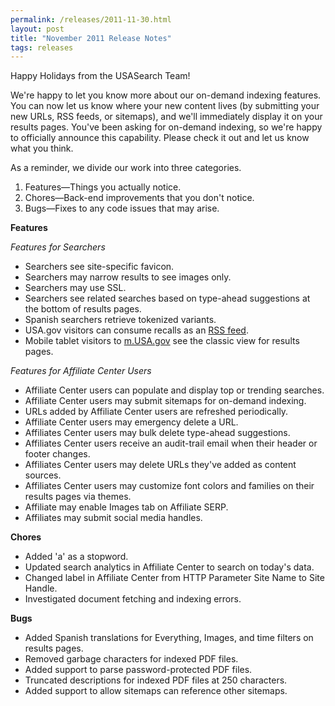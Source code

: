 ```yaml
---
permalink: /releases/2011-11-30.html
layout: post
title: "November 2011 Release Notes"
tags: releases 
---
```

<p>Happy Holidays from the USASearch Team!</p>
<p>We're happy to let you know more about our on-demand indexing features. You can now let us know where your new content lives (by submitting your new URLs, RSS feeds, or sitemaps), and we'll immediately display it on your results pages. You've been asking for on-demand indexing, so we're happy to officially announce this capability. Please check it out and let us know what you think.</p>
<p>As a reminder, we divide our work into three categories.</p>
<ol><li>Features—Things you actually notice.</li>
<li>Chores—Back-end improvements that you don't notice.</li>
<li>Bugs—Fixes to any code issues that may arise.</li>
</ol><p><strong>Features</strong></p>
<p><em>Features for Searchers</em></p>
<ul><li>Searchers see site-specific favicon.</li>
<li>Searchers may narrow results to see images only.</li>
<li>Searchers may use SSL.</li>
<li>Searchers see related searches based on type-ahead suggestions at the bottom of results pages.</li>
<li>Spanish searchers retrieve tokenized variants.</li>
<li>USA.gov visitors can consume recalls as an <a href="http://www.usa.gov/rss/index.shtml">RSS feed</a>.</li>
<li>Mobile tablet visitors to <a href="http://m.usa.gov">m.USA.gov</a> see the classic view for results pages.</li>
</ul><p><em>Features for Affiliate Center Users<br/></em></p>
<ul><li>Affiliate Center users can populate and display top or trending searches.</li>
<li>Affiliate Center users may submit sitemaps for on-demand indexing.</li>
<li>URLs added by Affiliate Center users are refreshed periodically.</li>
<li>Affiliate Center users may emergency delete a URL.</li>
<li>Affiliates Center users may bulk delete type-ahead suggestions.</li>
<li>Affiliates Center users receive an audit-trail email when their header or footer changes.</li>
<li>Affiliates Center users may delete URLs they've added as content sources.</li>
<li>Affiliates Center users may customize font colors and families on their results pages via themes. </li>
<li>Affiliate may enable Images tab on Affiliate SERP.</li>
<li>Affiliates may submit social media handles. </li>
</ul><p><strong>Chores</strong></p>
<ul><li>Added 'a' as a stopword.</li>
<li>Updated search analytics in Affiliate Center to search on today's data. </li>
<li>Changed label in Affiliate Center from HTTP Parameter Site Name to Site Handle.</li>
<li>Investigated document fetching and indexing errors.</li>
</ul><strong>Bugs</strong><br/><ul><li>Added Spanish translations for Everything, Images, and time filters on results pages.</li>
<li>Removed garbage characters for indexed PDF files.</li>
<li>Added support to parse password-protected PDF files.</li>
<li>Truncated descriptions for indexed PDF files at 250 characters.</li>
<li>Added support to allow sitemaps can reference other sitemaps.</li>
</ul>
